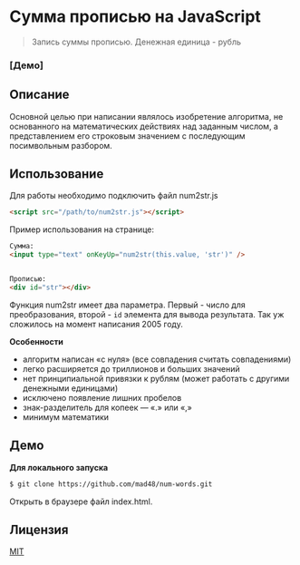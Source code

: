 # Сумма прописью на JavaScript

> Запись суммы прописью. Денежная единица - рубль

### [Демо]

## Описание
Основной целью при написании являлось изобретение алгоритма, не основанного на математических действиях над заданным числом, а представлением его строковым значением с последующим посимвольным разбором.

## Использование

Для работы необходимо подключить файл num2str.js

```html
<script src="/path/to/num2str.js"></script>
```

Пример использования на странице:

```html
Сумма:
<input type="text" onKeyUp="num2str(this.value, 'str')" />


Прописью:
<div id="str"></div>
```

Функция num2str имеет два параметра. Первый - число для преобразования, второй - `id` элемента для вывода результата. Так уж сложилось на момент написания 2005 году.

**Особенности**

- алгоритм написан «с нуля» (все совпадения считать совпадениями)
- легко расширяется до триллионов и больших значений
- нет принципиальной привязки к рублям (может работать с другими денежными единицами)
- исключено появление лишних пробелов
- знак-разделитель для копеек — «.» или «,»
- минимум математики


## Демо

**Для локального запуска**


```sh
$ git clone https://github.com/mad48/num-words.git
```


Открыть в браузере файл index.html.

Лицензия
----

[MIT](http://www.opensource.org/licenses/mit-license.php)

[//]: #

[Demo]: <https://mad48.github.io/num-words/index.html>
